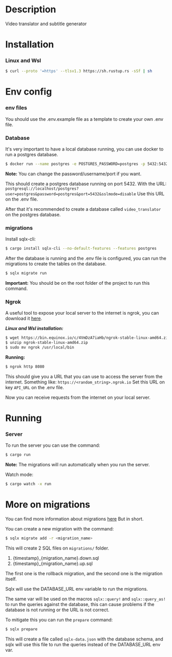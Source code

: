 # Description
Video translator and subtitle generator

# Installation

### Linux and Wsl
```bash
$ curl --proto '=https' --tlsv1.3 https://sh.rustup.rs -sSf | sh
```
# Env config

### env files
You should use the .env.example file as a template to create your own .env file.

### Database

It's very important to have a local database running, you can use docker to run a postgres database.

```bash
$ docker run --name postgres -e POSTGRES_PASSWORD=postgres -p 5432:5432 -d postgres
```
**Note:**
You can change the password/username/port if you want. 

This should create a postgres database running on port 5432.
With the URL: 
`postgresql://localhost/postgres?user=postgres&password=postgres&port=5432&sslmode=disable`
Use this URL on the .env file.

After that it's recommended to create a database called `video_translator` on the postgres database.

### migrations
Install sqlx-cli:
```bash
$ cargo install sqlx-cli --no-default-features --features postgres
```

After the database is running and the .env file is configured, you can run the migrations to create the tables on the database.

```bash
$ sqlx migrate run
```

**Important:**
You should be on the root folder of the project to run this command.

### Ngrok
A useful tool to expose your local server to the internet is ngrok, you can download it [here](https://ngrok.com/download).

***Linux and Wsl installation:***
```bash
$ wget https://bin.equinox.io/c/4VmDzA7iaHb/ngrok-stable-linux-amd64.zip
$ unzip ngrok-stable-linux-amd64.zip
$ sudo mv ngrok /usr/local/bin
```

**Running:**
```bash
$ ngrok http 8080
```

This should give you a URL that you can use to access the server from the internet.
Something like: `https://<random_string>.ngrok.io`
Set this URL on key `API_URL` on the .env file.

Now you can receive requests from the internet on your local server.
# Running

### Server
To run the server you can use the command:
```bash
$ cargo run
```
**Note:**
The migrations will run automatically when you run the server.

Watch mode:
```bash
$ cargo watch -x run
```

# More on migrations
You can find more information about migrations [here](https://github.com/launchbadge/sqlx/tree/main/sqlx-cli)
But in short.

You can create a new migration with the command:
```bash
$ sqlx migrate add -r <migration_name>
```

This will create 2 SQL files on `migrations/` folder.
1. {timestamp}_{migration_name}.down.sql
2. {timestamp}_{migration_name}.up.sql

The first one is the rollback migration, and the second one is the migration itself.

Sqlx will use the DATABASE_URL env variable to run the migrations.

The same var will be used on the macros `sqlx::query!` and `sqlx::query_as!` to run the queries against the database,
this can cause problems if the database is not running or the URL is not correct.

To mitigate this you can run the `prepare` command:
```bash	
$ sqlx prepare
```
This will create a file called `sqlx-data.json` with the database schema, and sqlx will use this file to run the queries instead of the DATABASE_URL env var.
